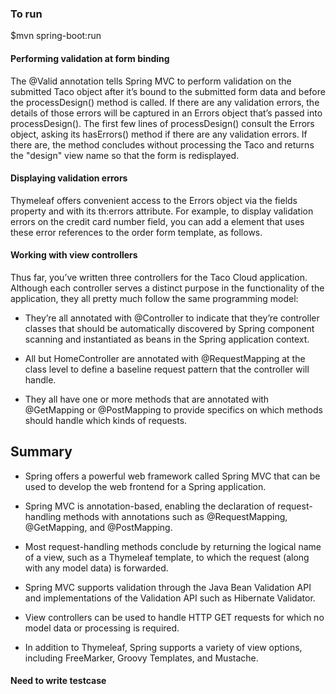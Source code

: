 ### To run

$mvn spring-boot:run

#### Performing validation at form binding

The @Valid annotation tells Spring MVC to perform validation on the submitted Taco object after it’s bound to the
submitted form data and before the processDesign() method is called. If there are any validation errors, the details of
those errors will be captured in an Errors object that’s passed into processDesign(). The first few lines of
processDesign() consult the Errors object, asking its hasErrors() method if there are any validation errors. If there
are, the method concludes without processing the Taco and returns the "design" view name so that the form is
redisplayed.

#### Displaying validation errors

Thymeleaf offers convenient access to the Errors object via the fields property and with its th:errors attribute. For
example, to display validation errors on the credit card number field, you can add a <span> element that uses these
error references to the order form template, as follows.

#### Working with view controllers

Thus far, you’ve written three controllers for the Taco Cloud application. Although each controller serves a distinct
purpose in the functionality of the application, they all pretty much follow the same programming model:

* They’re all annotated with @Controller to indicate that they’re controller classes that should be automatically
  discovered by Spring component scanning and instantiated as beans in the Spring application context.

* All but HomeController are annotated with @RequestMapping at the class level to define a baseline request pattern that
  the controller will handle.

* They all have one or more methods that are annotated with @GetMapping or @PostMapping to provide specifics on which
  methods should handle which kinds of requests.

## Summary

* Spring offers a powerful web framework called Spring MVC that can be used to develop the web frontend for a Spring
  application.

* Spring MVC is annotation-based, enabling the declaration of request-handling methods with annotations such as
  @RequestMapping, @GetMapping, and @PostMapping.

* Most request-handling methods conclude by returning the logical name of a view, such as a Thymeleaf template, to which
the request (along with any model data) is forwarded.

* Spring MVC supports validation through the Java Bean Validation API and implementations of the Validation API such as
Hibernate Validator.

* View controllers can be used to handle HTTP GET requests for which no model data or processing is required.

* In addition to Thymeleaf, Spring supports a variety of view options, including FreeMarker, Groovy Templates, and
Mustache.
  
#### Need to write testcase